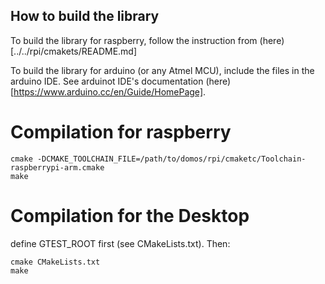 ## How to build the library

To build the library for raspberry, follow the instruction from
(here)[../../rpi/cmakets/README.md]

To build the library for arduino (or any Atmel MCU), include the files in the
arduino IDE. See arduinot IDE's documentation (here)[https://www.arduino.cc/en/Guide/HomePage].

# Compilation for raspberry

```
cmake -DCMAKE_TOOLCHAIN_FILE=/path/to/domos/rpi/cmaketc/Toolchain-raspberrypi-arm.cmake
make
```

# Compilation for the Desktop

define GTEST_ROOT first (see CMakeLists.txt). Then:

```
cmake CMakeLists.txt
make
```

